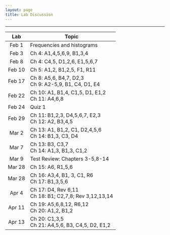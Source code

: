 ```yaml
---
layout: page
title: Lab Discussion
---
```


<hr>

<table>
  <thead>
    <tr>
      <th>Lab</th>
      <th>Topic</th>
    </tr>
  </thead>
  <tbody>
    <tr>
      <td align="center">Feb 1</td>
      <td>Frequencies and histograms</td>
    </tr>
    <tr>
      <td align="center">Feb 3</td>
      <td>Ch 4: A1,4,5,6,9, B1,3,4</td>
    </tr>
    <tr>
      <td align="center">Feb 8</td>
      <td>Ch 4: C4,5, D1,2,6, E1,5,6,7</td>
    </tr>
    <tr>
      <td align="center">Feb 10</td>
      <td>Ch 5: A1,2, B1,2,5, F1, R11</td>
    </tr>
    <tr>
      <td align="center">Feb 17</td>
      <td>Ch 8: A5,6, B4,7, D2,3<br>
        Ch 9: A2-5,9, B1, C4, D1, E4</td>
    </tr>
    <tr>
      <td align="center">Feb 22</td>
      <td>Ch 10: A1, B1,4, C1,5, D1, E1,2<br>
        Ch 11: A4,6,8</td>
    </tr>
    <tr>
      <td align="center">Feb 24</td>
      <td>Quiz 1</td>
    </tr>
    <tr>
      <td align="center">Feb 29</td>
      <td>Ch 11: B1,2,3, D4,5,6,7, E2,3<br>
        Ch 12: A2, B3,4,5</td>
    </tr>
    <tr>
      <td align="center">Mar 2</td>
      <td>Ch 13: A1, B1,2, C1, D2,4,5,6<br>
        Ch 14: B1,3, C3, D4</td>
    </tr>
    <tr>
      <td align="center">Mar 7</td>
      <td>Ch 13: B3, C3,7<br>
        Ch 14: A1,3, B1,3, C1,2</td>
    </tr>
    <tr>
      <td align="center">Mar 9</td>
      <td>Test Review: Chapters 3-5,8-14</td>
    </tr>
    <tr>
      <td align="center">Mar 28</td>
      <td>Ch 15: A6, R1,5,6</td>
    </tr>
    <tr>
      <td align="center">Mar 28</td>
      <td>Ch 16: A3,4, B1, 3, C1, R6<br>
        Ch 17: B1,3,5,6</td>
    </tr>
    <tr>
      <td align="center">Apr 4</td>
      <td>Ch 17: D4, Rev 6,11<br>
        Ch 18: B1; C2,7,8; Rev 3,12,13,14</td>
    </tr>
    <tr>
      <td align="center">Apr 11</td>
      <td>Ch 19: A5,6,8,12, R6,12<br>
        Ch 20: A1,2, B1,2</td>
    </tr>
    <tr>
      <td align="center">Apr 13</td>
      <td>Ch 20: C1,3,5<br>
        Ch 21: A4,5,6, B3, C4,5, D2, E1,2</td>
    </tr>
  </tbody>
 </table>
